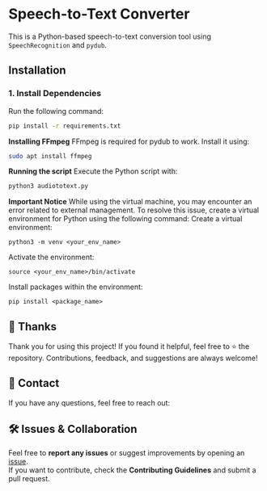 
# Speech-to-Text Converter

This is a Python-based speech-to-text conversion tool using `SpeechRecognition` and `pydub`.

## Installation

### 1. Install Dependencies
Run the following command:
```bash
pip install -r requirements.txt
```
**Installing FFmpeg**
FFmpeg is required for pydub to work. Install it using:
```bash
sudo apt install ffmpeg
```
**Running the script**
Execute the Python script with:
```bash
python3 audiototext.py
```
**Important Notice**
While using the virtual machine, you may encounter an error related to external management. To resolve this issue, create a virtual environment for Python using the following command:
Create a virtual environment:
```
python3 -m venv <your_env_name>
```

Activate the environment:
```
source <your_env_name>/bin/activate 
```

Install packages within the environment:
```
pip install <package_name> 
```
## 🙏 Thanks  
Thank you for using this project! If you found it helpful, feel free to ⭐ the repository. Contributions, feedback, and suggestions are always welcome!  

## 📧 Contact  
If you have any questions, feel free to reach out:  

## 🛠 Issues & Collaboration  
Feel free to **report any issues** or suggest improvements by opening an [issue](https://github.com/your-repo/issues).  
If you want to contribute, check the **Contributing Guidelines** and submit a pull request.  
